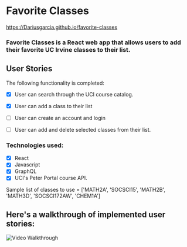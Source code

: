# Favorite Classes

https://Dariusgarcia.github.io/favorite-classes

### Favorite Classes is a React web app that allows users to add their favorite UC Irvine classes to their list.

## User Stories

The following functionality is completed:

  - [x] User can search through the UCI course catalog.
  - [x] User can add a class to their list 
  - [ ] User can create an account and login 
  - [ ] User can add and delete selected classes from their list. 
 

### Technologies used: 
- [x] React
- [x] Javascript 
- [x] GraphQL
- [x] UCI's Peter Portal course API. 

Sample list of classes to use = ['MATH2A', 'SOCSCI15', 'MATH2B', 'MATH3D', 'SOCSCI172AW', 'CHEM1A']


## Here's a walkthrough of implemented user stories:

<img src='https://i.imgur.com/K5kUYmX.gif' title='Favorite Classes Video Walkthrough' width='' alt='Video Walkthrough' />

